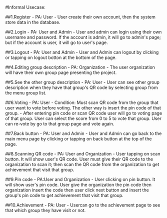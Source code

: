 #Informal Usecase:

  ##1.Register
    - PA: User
    - User create their own account, then the system store data in the database.
  
  ##2.Login
    - PA: User and Admin
    - User and admin can login using their own username and password. If the account is admin, it will go to admin's page;
    but if the account is user, it will go to user's page.
  
  ##3.Logout
    - PA: User and Admin
    - User and Admin can logout by clicking or tapping on logout botton at the bottom of the page.
  
  ##4.Editing group description
    - PA: Organization
    - The user organization will have their own group page presenting the project.
  
  ##5.See the other group description
    - PA: User
    - User can see other group description when they have that group's QR code by selecting group from the menu group list.
    
  ##6.Voting
    - PA: User
    - Condition: Must scan QR code from the group that user want to vote before voting. The other way is insert the pin code
    of that group.
    - After entering pin code or scan QR code user will go to voting page of that group. User can select 
    the score from 0 to 5 to vote that group. User can re-vote by go to that group page and vote again.
    
  ##7.Back button
    - PA: User and Admin
    - User and Admin can go back to the main menu page by clicking or tapping on back button at the top of the page.
    
  ##8.Scanning QR code
    - PA: User and Organization
    - User tapping on scan button. It will show user's QR code. User must give their QR code to the organization to scan it;
    then scan the QR code from the organization to get achievement that visit that group.
    
  ##9.Pin code
    - PA:User and Organization
    - User clicking on pin button. It will show user's pin code. User give the organization the pin code then organization
    insert the code then user click next button and insert the group's pin code to get achievement that visit that group.
    
  ##10.Achievement
    - PA: User
    - Usercan go to the achievement page to see that which group they have visit or not.
